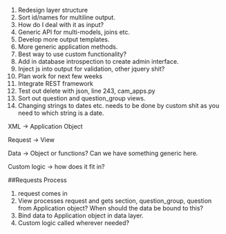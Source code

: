 1. Redesign layer structure
2. Sort id/names for multiline output.  
3. How do I deal with it as input?
4. Generic API for multi-models, joins etc.
5. Develop more output templates.
6. More generic application methods.
7. Best way to use custom functionality?
8. Add in database introspection to create admin interface.
9. Inject js into output for validation, other jquery shit?
10. Plan work for next few weeks
11. Integrate REST framework
12. Test out delete with json, line 243, cam_apps.py
13. Sort out question and question_group views.
14. Changing strings to dates etc. needs to be done by custom shit as you need to which string is a date.


XML -> Application Object

Request -> View

Data -> Object or functions?  Can we have something generic here.

Custom logic -> how does it fit in?

##Requests Process
1. request comes in
2. View processes request and gets section, question_group, question from Application object?  When should the data be bound to this?  
3. Bind data to Application object in data layer.
4. Custom logic called wherever needed?
